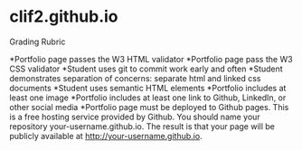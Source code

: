 # clif2.github.io

Grading Rubric

*Portfolio page passes the W3 HTML validator
*Portfolio page pass the W3 CSS validator
*Student uses git to commit work early and often
*Student demonstrates separation of concerns: separate html and linked css documents
*Student uses semantic HTML elements
*Portfolio includes at least one image
*Portfolio includes at least one link to Github, LinkedIn, or other social media
*Portfolio page must be deployed to Github pages. This is a free hosting service provided by Github. You should name your repository your-username.github.io. The result is that your page will be publicly available at http://your-username.github.io.
